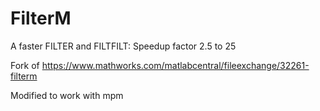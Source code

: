 # FilterM
A faster FILTER and FILTFILT: Speedup factor 2.5 to 25


Fork of https://www.mathworks.com/matlabcentral/fileexchange/32261-filterm

Modified to work with mpm
